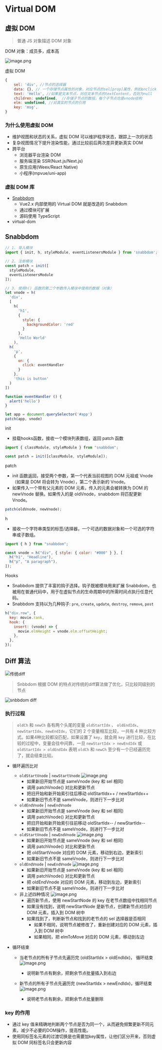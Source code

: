 # Virtual DOM

## 虚拟 DOM

> 普通 JS 对象描述 DOM 对象

DOM 对象：成员多，成本高

![image.png](https://upload-images.jianshu.io/upload_images/6010417-0591fe26c2954d64.png?imageMogr2/auto-orient/strip%7CimageView2/2/w/1240)

虚拟 DOM

```js
{
    sel: 'div', //节点的选择器
    data: {}, // 一个存储节点属性的对象，对应节点的sel[prop]属性，例如onclick , style
    text: 'Hello', //如果是文本节点，对应文本节点的textContent，否则为null
    children: undefined,  //存储子节点的数组，每个子节点也是vnode结构
    elm: undefined, //对真实的节点的引用
    key: 'msg',
}
```

### 为什么使用虚拟 DOM

- 维护视图和状态的关系，虚拟 DOM 可以维护程序状态，跟踪上一次的状态
- 复杂视图情况下提升渲染性能，通过比较前后两次差异更新真实 DOM
- 跨平台
    - 浏览器平台渲染 DOM
    - 服务端渲染 SSR(Nuxt.js/Next.js)
    - 原生应用(Weex/React Native)
    - 小程序(mpvue/uni-app)

### 虚拟 DOM 库

- [Snabbdom](https://github.com/snabbdom/snabbdom)
    - Vue2.x 内部使用的 Virtual DOM 就是改造的 Snabbdom
    - 通过模块可扩展
    - 源码使用 TypeScript
- virtual-dom

## Snabbdom

```js
// 1. 导入模块
import { init, h, styleModule, eventListenersModule } from 'snabbdom';

// 2. 注册模块
const patch = init([
  styleModule,
  eventListenersModule
]);

// 3. 使用h() 函数的第二个参数传入模块中使用的数据（对象）
let vnode = h(
  'div',
  [
    h(
      'h1',
      {
        style: {
          backgroundColor: 'red'
        }
      },
      'Hello World'
    ),
  h(
    'p',
    {
      on: {
        click: eventHandler
      }
    },
    'this is button'
  )
])

function eventHandler () {
  alert('hello')
}

let app = document.querySelector('#app')
patch(app, vnode)

```

init

- 挂载hooks函数，接收一个模块列表数组，返回 patch 函数

```js
import { classModule, styleModule } from "snabbdom";

const patch = init([classModule, styleModule]);
```

patch

- init 函数返回，接受两个参数，第一个代表当前视图的 DOM 元祖或 Vnode（如果是 DOM 将会转为 Vnode），第二个表示新的 Vnode。
- 如果传入一个带有父元素的 DOM 元素，传入的元素会被转换为 DOM 的 newVnode 替换。如果传入的是 oldVnode，snabbdom 将匹配更新 Vnode。

```js
patch(oldVnode, newVnode);
```

h

- 接收一个字符串类型的标签/选择器，一个可选的数据对象和一个可选的字符串或子数组。

```js
import { h } from "snabbdom";

const vnode = h("div", { style: { color: "#000" } }, [
  h("h1", "Headline"),
  h("p", "A paragraph"),
]);
```

Hooks

- Snabbdom 提供了丰富的钩子选择。钩子既被模块用来扩展 Snabbdom，也被用在普通代码中，用于在虚拟节点的生命周期中的所需时间点执行任意代码。
- Snabbdom 支持以为几种钩子: `pre`, `create`, `update`, `destroy`, `remove`, `post`

```js
h("div.row", {
  key: movie.rank,
  hook: {
    insert: (vnode) => {
      movie.elmHeight = vnode.elm.offsetHeight;
    },
  },
});
```

## Diff 算法

![传统diff](https://upload-images.jianshu.io/upload_images/6010417-f53c2ae479b8b0ea.jpg?imageMogr2/auto-orient/strip%7CimageView2/2/w/1240)

> Snbbdom 根据 DOM 的特点对传统的diff算法做了优化，只比较同级别的节点

![snbbdom diff](https://upload-images.jianshu.io/upload_images/6010417-98f01d2f3935a42d.jpg?imageMogr2/auto-orient/strip%7CimageView2/2/w/1240)

### 执行过程

> `oldCh` 和 `newCh` 各有两个头尾的变量 `oldStartIdx` 、 `oldEndIdx`、 `newStartIdx`、`newEndIdx`，它们的 2 个变量相互比较，一共有 4 种比较方式。如果4种比较都没匹配，如果设置了 `key`，就会用 `key` 进行比较，在比较的过程中，变量会往中间靠，一旦 `newStartIdx > newEndIdx` 或 `oldStartIdx > oldEndIdx` 表明 `oldCh` 和 `newCh` 至少有一个已经遍历完了，就会结束比较。

- 循环遍历比对
    - `oldStartVnode` | `newStartVnode`
        ![image.png](https://upload-images.jianshu.io/upload_images/6010417-3cfcb752d3c7c59d.png?imageMogr2/auto-orient/strip%7CimageView2/2/w/1240)
        - 如果新旧开始节点是 sameVnode (key 和 sel 相同)
        - 调用 patchVnode() 对比和更新节点
        - 把旧开始和新开始索引往后移动 oldStartIdx++ / newStartIdx++
        - 如果新旧节点不是 sameVnode，则进行下一步比对
    - `oldEndVnode` | `newEndVnode`
        - 如果新旧开始节点是 sameVnode (key 和 sel 相同)
        - 调用 patchVnode() 对比和更新节点
        - 把旧开始和新开始索引往前移动 oldStartIdx-- / newStartIdx--
        - 如果新旧节点不是 sameVnode，则进行下一步比对
    - `oldStartVnode` | `newEndVnode`
    ![image.png](https://upload-images.jianshu.io/upload_images/6010417-56385938d9b62dbd.png?imageMogr2/auto-orient/strip%7CimageView2/2/w/1240)
        - 如果新旧开始节点是 sameVnode (key 和 sel 相同)
        - 调用 patchVnode() 对比和更新节点
        - 把 oldStartVnode 对应的 DOM 元素，移动到右边，更新索引
        - 如果新旧节点不是 sameVnode，则进行下一步比对
    - `oldEndVnode` | `newEndVnode`
    ![image.png](https://upload-images.jianshu.io/upload_images/6010417-d12e302d14226fbd.png?imageMogr2/auto-orient/strip%7CimageView2/2/w/1240)
        - 如果新旧开始节点是 sameVnode (key 和 sel 相同)
        - 调用 patchVnode() 对比和更新节点
        - 把 oldEndVnode 对应的 DOM 元素，移动到左边，更新索引
        - 如果新旧节点不是 sameVnode，则进行下一步比对
    - 非上述四种情况
    ![image.png](https://upload-images.jianshu.io/upload_images/6010417-cda9169d69162e57.png?imageMogr2/auto-orient/strip%7CimageView2/2/w/1240)
        - 遍历新节点，使用 newStartNode 的 key 在老节点数组中找相同节点
        - 如果没有找到，说明 newStartNode 是新节点，创建新节点对应的 DOM 元素，插入到 DOM 树中
        - 如果找到了，判断新节点和找到的老节点的 sel 选择器是否相同
            - 如果不相同，说明节点被修改了，重新创建对应的 DOM 元素，插入到 DOM 树中
            - 如果相同，把 elmToMove 对应的 DOM 元素，移动到左边

- 循环结束
    - 当老节点的所有子节点先遍历完 (oldStartIdx > oldEndIdx)， 循环结束
![image.png](https://upload-images.jianshu.io/upload_images/6010417-95e50a91005423f4.png?imageMogr2/auto-orient/strip%7CimageView2/2/w/1240)

        - 说明新节点有剩余，把剩余节点批量插入到右边
    - 新节点的所有子节点先遍历完 (newStartIdx > newEndIdx)，循环结束
    ![image.png](https://upload-images.jianshu.io/upload_images/6010417-35c51fe429cb9a38.png?imageMogr2/auto-orient/strip%7CimageView2/2/w/1240)

        - 说明老节点有剩余，把剩余节点批量删除

### key 的作用

- 通过 key 值来精确地判断两个节点是否为同一个，从而避免频繁更新不同元素，减少不必要的DOM操作，提高性能。
- 使用同标签名元素的过渡切换是也需要加key属性，让他们区分开来，否则虚拟 DOM 同标签名只会更新内容
